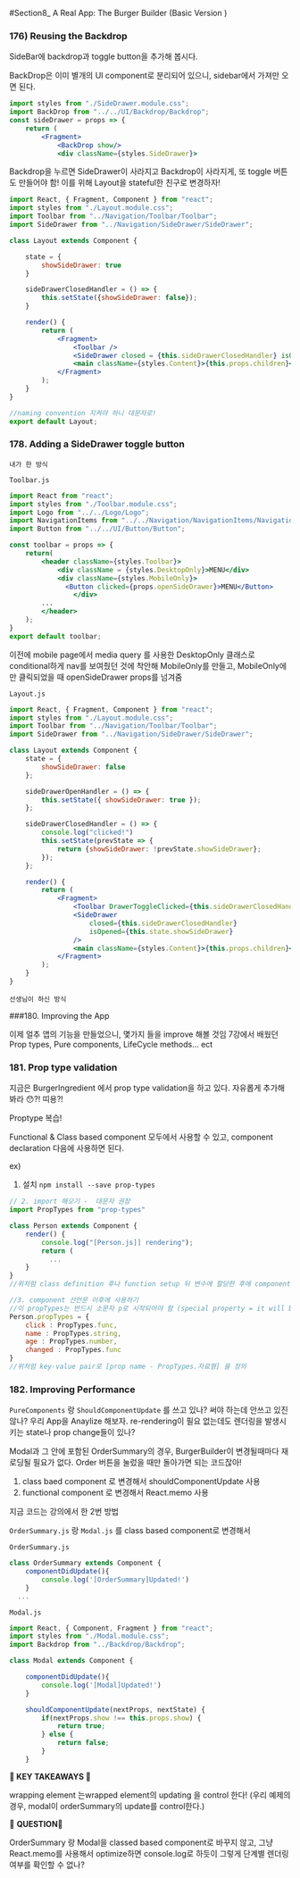 #Section8_ A Real App: The Burger Builder (Basic Version )

### 176) Reusing the Backdrop

SideBar에 backdrop과 toggle button을 추가해 봅시다.

BackDrop은 이미 별개의 UI component로 분리되어 있으니, sidebar에서 가져만 오면 된다.

```jsx
import styles from "./SideDrawer.module.css";
import BackDrop from "../../UI/Backdrop/Backdrop";
const sideDrawer = props => {
    return (
        <Fragment>
            <BackDrop show/>
            <div className={styles.SideDrawer}>
```



Backdrop을 누르면 SideDrawer이 사라지고 Backdrop이 사라지게, 또 toggle 버튼도 만들어야 함!
이를 위해 Layout을 stateful한 친구로 변경하자!

```jsx
import React, { Fragment, Component } from "react";
import styles from "./Layout.module.css";
import Toolbar from "../Navigation/Toolbar/Toolbar";
import SideDrawer from "../Navigation/SideDrawer/SideDrawer";

class Layout extends Component {

    state = {
        showSideDrawer: true
    }

    sideDrawerClosedHandler = () => {
        this.setState({showSideDrawer: false});
    }

    render() {
        return (
            <Fragment>
                <Toolbar />
                <SideDrawer closed = {this.sideDrawerClosedHandler} isOpened = {this.state.showSideDrawer}/>
                <main className={styles.Content}>{this.props.children}</main>
            </Fragment>
        );
    }
}

//naming convention 지켜야 하니 대문자로!
export default Layout;
```



### 178. Adding a SideDrawer toggle button

`내가 한 방식`

`Toolbar.js`

```jsx
import React from "react";
import styles from "./Toolbar.module.css";
import Logo from "../../Logo/Logo";
import NavigationItems from "../../Navigation/NavigationItems/NavigationItems";
import Button from "../../UI/Button/Button";

const toolbar = props => {
    return(
        <header className={styles.Toolbar}>
            <div className = {styles.DesktopOnly}>MENU</div>
            <div className={styles.MobileOnly}>
              <Button clicked={props.openSideDrawer}>MENU</Button>
        		</div>
        ...
        </header>
    );
}
export default toolbar;
```

이전에 mobile page에서 media query 를 사용한 DesktopOnly 클래스로 conditional하게 nav를 보여줬던 것에 착안해 MobileOnly를 만들고, MobileOnly에만 클릭되었을 때 openSideDrawer props를 넘겨줌

`Layout.js`

```jsx
import React, { Fragment, Component } from "react";
import styles from "./Layout.module.css";
import Toolbar from "../Navigation/Toolbar/Toolbar";
import SideDrawer from "../Navigation/SideDrawer/SideDrawer";

class Layout extends Component {
    state = {
        showSideDrawer: false
    };

    sideDrawerOpenHandler = () => {
        this.setState({ showSideDrawer: true });
    };

    sideDrawerClosedHandler = () => {
        console.log("clicked!")
        this.setState(prevState => {
            return {showSideDrawer: !prevState.showSideDrawer};
        });
    };

    render() {
        return (
            <Fragment>
                <Toolbar DrawerToggleClicked={this.sideDrawerClosedHandler} />
                <SideDrawer
                    closed={this.sideDrawerClosedHandler}
                    isOpened={this.state.showSideDrawer}
                />
                <main className={styles.Content}>{this.props.children}</main>
            </Fragment>
        );
    }
}
```



`선생님이 하신 방식`



###180. Improving the App

이제 얼추 앱의 기능을 만들었으니, 몇가지 들을 improve 해볼 것임
7강에서 배웠던 Prop types, Pure components, LifeCycle methods... ect



### 181. Prop type validation

지금은 BurgerIngredient 에서 prop type validation을 하고 있다. 자유롭게 추가해봐라 😯?! 띠용?!

Proptype 복습!

Functional & Class based component 모두에서 사용할 수 있고, component declaration 다음에 사용하면 된다.

ex)

1. 설치 `npm install --save prop-types`

```jsx
// 2. import 해오기 -  대문자 권장
import PropTypes from "prop-types"

class Person extends Component {
    render() {
        console.log("[Person.js]] rendering");
        return (
          ...
    }
}
//위처럼 class definition 후나 function setup 뒤 변수에 할당한 후에 component에 접근 할 수 있다.

//3. component 선언문 이후에 사용하기
//이 propTypes는 반드시 소문자 p로 시작되어야 함 (special property = it will be a JS object from now on. React는 development mode에서 내가 incorrect props를 넘기면 warning을 줄 것임)
Person.propTypes = {
    click : PropTypes.func,
    name : PropTypes.string,
    age : PropTypes.number,
  	changed : PropTypes.func 
}
//위처럼 key-value pair로 [prop name - PropTypes.자료형] 을 정의
```



### 182. Improving Performance

`PureComponents` 랑 `ShouldComponentUpdate` 를 쓰고 있나? 써야 하는데 안쓰고 있진 않나?
우리 App을 Anaylize 해보자. re-rendering이 필요 없는데도 렌더링을 발생시키는 state나 prop change들이 있나? 

Modal과 그 안에 포함된 OrderSummary의 경우, BurgerBuilder이 변경될때마다 재로딩될 필요가 없다. Order 버튼을 눌렀을 때만 돌아가면 되는 코드잖아!

1) class baed component 로 변경해서 shouldComponentUpdate 사용
2) functional component 로 변경해서 React.memo 사용

지금 코드는 강의에서 한 2번 방법

`OrderSummary.js` 랑 `Modal.js` 를 class based component로 변경해서

`OrderSummary.js` 

```jsx
class OrderSummary extends Component {
    componentDidUpdate(){
        console.log('[OrderSummary]Updated!')
    } 
  ...
```

 `Modal.js` 

```jsx
import React, { Component, Fragment } from "react";
import styles from "./Modal.module.css";
import Backdrop from "../Backdrop/Backdrop";

class Modal extends Component {

    componentDidUpdate(){
        console.log('[Modal]Updated!')
    }

    shouldComponentUpdate(nextProps, nextState) {
        if(nextProps.show !== this.props.show) {
            return true;
        } else {
            return false;
        }
    }
```

**🔑 KEY TAKEAWAYS 🔑**

wrapping element 는wrapped element의 updating 을 control 한다!
(우리 예제의 경우, modal이 orderSummary의 update를 control한다.)

🤨 **QUESTION**🤨

OrderSummary 랑 Modal을  classed based component로 바꾸지 않고, 그냥 React.memo를 사용해서 optimize하면 console.log로 하듯이 그렇게 단계별 렌더링 여부를 확인할 수 없나?